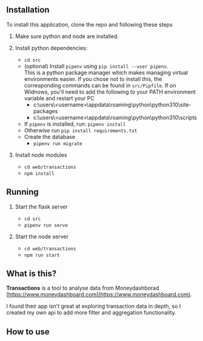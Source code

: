 ## Installation

To install this application, clone the repo and following these steps
1. Make sure python and node are installed.

2. Install python dependencies:
   * `cd src`
   * (optional) Install `pipenv` using `pip install --user pipenv`.  
   This is a python package manager which makes managing virtual environments easier. If you chose not to install this, the corresponding commands can be found in `src/Pipfile`.
   If on Widnows, you'll need to add the following to your PATH environment variable and restart your PC
     * c:\users\\<username\>\appdata\roaming\python\python310\site-packages
     * c:\users\\<username\>\appdata\roaming\python\python310\scripts  
   * If `pipenv` is installed, run: `pipenv install`
   * Otherwise run `pip install requirements.txt`
   * Create the database
     * `pipenv run migrate`

3. Install node modules
   * `cd web/transactions`
   * `npm install`

## Running

1. Start the flask server  
   * `cd src`
   * `pipenv run serve`

2. Start the node server
   * `cd web/transactions`
   * `npm run start`

## What is this?

**Transactions** is a tool to analyse data from Moneydashborad [https://www.moneydashboard.com](https://www.moneydashboard.com). 

I found their app isn't great at exploring transaction data in depth, so I created my own api to add more filter and aggregation functionality.

## How to use

